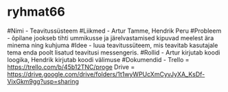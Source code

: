 # ryhmat66
#Nimi - Teavitussüsteem
#Liikmed - Artur Tamme, Hendrik Peru
#Probleem - õpilane jookseb tihti ummikusse ja järelvastamised kipuvad meelest ära minema ning kuhjuma
#Idee - luua teavitussüteem, mis teavitab kasutajale tema enda poolt lisatud teavitusi messengeris. 
#Rollid - Artur kirjutab koodi loogika, Hendrik kirjutab koodi välimuse
#Dokumendid - Trello = https://trello.com/b/45b12TNC/proge Drive = https://drive.google.com/drive/folders/1t1wyWPUcXmCyvJyXA_KsDf-VixGkm9gg?usp=sharing
